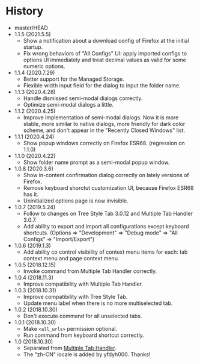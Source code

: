 # History

 - master/HEAD
 - 1.1.5 (2021.5.5)
   * Show a notification about a download config of Firefox at the initial startup.
   * Fix wrong behaviors of "All Configs" UI: apply imported configs to options UI immediately and treat decimal values as valid for some numeric options.
 - 1.1.4 (2020.7.29)
   * Better support for the Managed Storage.
   * Flexible width input field for the dialog to input the folder name.
 - 1.1.3 (2020.4.28)
   * Handle dismissed semi-modal dialogs correctly.
   * Optimize semi-modal dialogs a little.
 - 1.1.2 (2020.4.25)
   * Improve implementation of semi-modal dialogs. Now it is more stable, more similar to native dialogs, more friendly for dark color scheme, and don't appear in the "Recently Closed Windows" list.
 - 1.1.1 (2020.4.24)
   * Show popup windows correctly on Firefox ESR68. (regression on 1.1.0)
 - 1.1.0 (2020.4.22)
   * Show folder name prompt as a semi-modal popup window.
 - 1.0.8 (2020.3.6)
   * Show in-content confirmation dialog correctly on lately versions of Firefox.
   * Remove keyboard shorctut customization UI, because Firefox ESR68 has it.
   * Uninitialized options page is now invisible.
 - 1.0.7 (2019.5.24)
   * Follow to changes on Tree Style Tab 3.0.12 and Multiple Tab Handler 3.0.7.
   * Add ability to export and import all configurations except keyboard shortcuts. (Options => "Development" => "Debug mode" => "All Configs" => "Import/Export")
 - 1.0.6 (2019.1.3)
   * Add ability co control visibility of context menu items for each: tab context menu and page context menu.
 - 1.0.5 (2018.12.15)
   * Invoke command from Multiple Tab Handler correctly.
 - 1.0.4 (2018.11.3)
   * Improve compatibility with Multiple Tab Handler.
 - 1.0.3 (2018.10.31)
   * Improve compatibility with Tree Style Tab.
   * Update menu label when there is no more multiselected tab.
 - 1.0.2 (2018.10.30)
   * Don't execute command for all unselected tabs.
 - 1.0.1 (2018.10.30)
   * Make `<all_urls>` permission optional.
   * Run command from keyboard shortcut correctly.
 - 1.0 (2018.10.30)
   * Separated from [Multiple Tab Handler](https://addons.mozilla.org/firefox/addon/multiple-tab-handler/).
   * The "zh-CN" locale is added by yfdyh000. Thanks!
